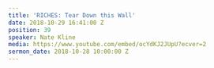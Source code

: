 ```yaml
---
title: 'RICHES: Tear Down this Wall'
date: 2018-10-29 16:41:00 Z
position: 39
speaker: Nate Kline
media: https://www.youtube.com/embed/ocYdKJ2JUpU?ecver=2
sermon_date: 2018-10-28 10:00:00 Z
---
```


